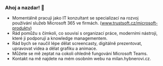 ### Ahoj a nazdar! 👋

- Momentálně pracuji jako IT konzultant se specializací na rozvoj používání služeb Microsoft 365 ve firmách. (www.trustsoft.cz/microsoft-produkty)
- Rád pomůžu s čímkoli, co souvisí s organizací práce, moderními nástroji, které ji podporují a knowledge managementem.
- Rád bych se naučil lépe dělat screencasty, digitálně prezentovat, upravovat videa a dělat grafiku a animace.
- Můžete se mě zeptat na cokoli ohledně fungování Microsoft Teams.
- Kontakt na mě najdete na mém osobním webu na milan.hybnerovi.cz.


